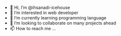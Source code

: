 - 👋 Hi, I’m @ihsanadi-icehouse
- 👀 I’m interested in web developer
- 🌱 I’m currently learning programming language
- 💞️ I’m looking to collaborate on many projects ahead
- 📫 How to reach me ...

<!---
ihsanadi-icehouse/ihsanadi-icehouse is a ✨ special ✨ repository because its `README.md` (this file) appears on your GitHub profile.
You can click the Preview link to take a look at your changes.
--->
